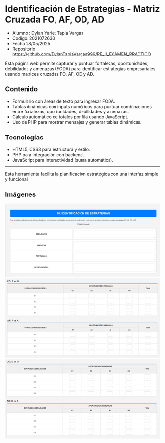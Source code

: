 # Identificación de Estrategias - Matriz Cruzada FO, AF, OD, AD
- Alumno : Dylan Yariet Tapia Vargas 
- Codigo: 2021072630
- Fecha 28/05/2025
- Repositorio https://github.com/DylanTapiaVargas999/PE_II_EXAMEN_PRACTICO

Esta página web permite capturar y puntuar fortalezas, oportunidades, debilidades y amenazas (FODA) para identificar estrategias empresariales usando matrices cruzadas FO, AF, OD y AD.

## Contenido

- Formulario con áreas de texto para ingresar FODA.
- Tablas dinámicas con inputs numéricos para puntuar combinaciones entre fortalezas, oportunidades, debilidades y amenazas.
- Cálculo automático de totales por fila usando JavaScript.
- Uso de PHP para mostrar mensajes y generar tablas dinámicas.

## Tecnologías

- HTML5, CSS3 para estructura y estilo.
- PHP para integración con backend.
- JavaScript para interactividad (suma automática).

---

Esta herramienta facilita la planificación estratégica con una interfaz simple y funcional.

## Imágenes
![Textarea Mejorado](img/1.PNG)
![Textarea Mejorado](img/2.PNG)
![Textarea Mejorado](img/3.PNG)
